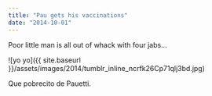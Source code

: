 ```yaml
---
title: "Pau gets his vaccinations"
date: "2014-10-01"
---
```


Poor little man is all out of whack with four jabs…

![yo yo]({{ site.baseurl }}/assets/images/2014/tumblr_inline_ncrfk26Cp71qlj3bd.jpg)

Que pobrecito de Pauetti.
